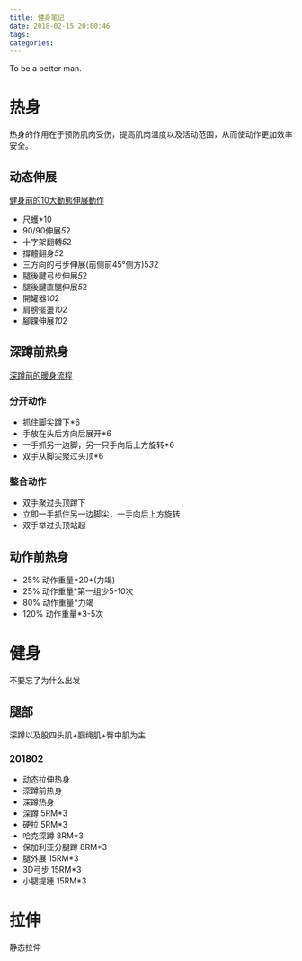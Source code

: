 ```yaml
---
title: 健身笔记
date: 2018-02-15 20:00:46
tags:
categories:
---
```


To be a better man.
<!-- more -->

# 热身
热身的作用在于预防肌肉受伤，提高肌肉温度以及活动范围，从而使动作更加效率安全。

## 动态伸展
[健身前的10大動態伸展動作](https://www.youtube.com/watch?v=-r0TYqz7INw&t=2s)

- 尺蠖*10
- 90/90伸展*5*2
- 十字架翻轉*5*2
- 撐體翻身*5*2
- 三方向的弓步伸展(前侧前45°侧方)5*3*2
- 腿後腱弓步伸展*5*2
- 腿後腱直腿伸展*5*2
- 開罐器*10*2
- 肩膀擺盪*10*2
- 腳踝伸展*10*2

## 深蹲前热身
[深蹲前的暖身流程](https://www.youtube.com/watch?v=pnKeG-RPpN0)

### 分开动作
- 抓住脚尖蹲下*6
- 手放在头后方向后展开*6
- 一手抓另一边脚，另一只手向后上方旋转*6
- 双手从脚尖聚过头顶*6

### 整合动作
- 双手聚过头顶蹲下
- 立即一手抓住另一边脚尖，一手向后上方旋转
- 双手举过头顶站起 

## 动作前热身
- 25% 动作重量*20+(力竭)
- 25% 动作重量*第一组少5-10次
- 80% 动作重量*力竭
- 120% 动作重量*3-5次

# 健身
不要忘了为什么出发

## 腿部
深蹲以及股四头肌+腘绳肌+臀中肌为主

### 201802
- 动态拉伸热身
- 深蹲前热身
- 深蹲热身
- 深蹲 5RM*3
- 硬拉 5RM*3
- 哈克深蹲 8RM*3
- 保加利亚分腿蹲 8RM*3
- 腿外展 15RM*3
- 3D弓步 15RM*3
- 小腿提踵 15RM*3

# 拉伸
静态拉伸